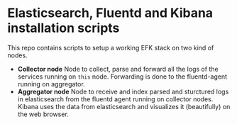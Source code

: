 # Elasticsearch, Fluentd and Kibana installation scripts 

This repo contains scripts to setup a working EFK stack on two kind of nodes.
 - **Collector node**
   Node to collect, parse and forward all the logs of the services running on `this` node. Forwarding is done to the fluentd-agent running on aggregator.
 - **Aggregator node**
   Node to receive and index parsed and sturctured logs in elasticsearch from the fluentd agent running on collector nodes. Kibana uses the data from elasticsearch and visualizes it (beautifully) on the web browser.
